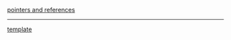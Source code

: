 [pointers and references](https://frainfreeze.github.io/studying/practice/pointers.html)


--------
[template](https://frainfreeze.github.io/studying/practice/template.html)